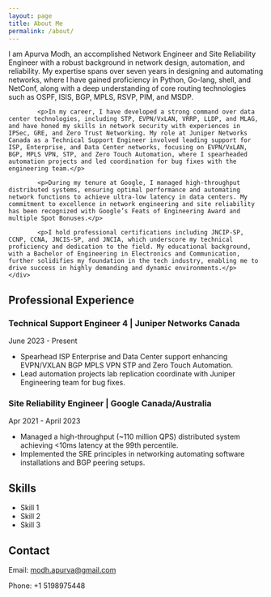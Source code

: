 ```yaml
---
layout: page
title: About Me
permalink: /about/
---
```


<html lang="en">
<head>
    <meta charset="UTF-8">
    <title>About Me - Apurva Modh</title>
    <link rel="stylesheet" href="style.css">
</head>
<body>
    <div id="about-me">
        <p>I am Apurva Modh, an accomplished Network Engineer and Site Reliability Engineer with a robust background in network design, automation, and reliability. My expertise spans over seven years in designing and automating networks, where I have gained proficiency in Python, Go-lang, shell, and NetConf, along with a deep understanding of core routing technologies such as OSPF, ISIS, BGP, MPLS, RSVP, PIM, and MSDP.</p>

            <p>In my career, I have developed a strong command over data center technologies, including STP, EVPN/VxLAN, VRRP, LLDP, and MLAG, and have honed my skills in network security with experiences in IPSec, GRE, and Zero Trust Networking. My role at Juniper Networks Canada as a Technical Support Engineer involved leading support for ISP, Enterprise, and Data Center networks, focusing on EVPN/VxLAN, BGP, MPLS VPN, STP, and Zero Touch Automation, where I spearheaded automation projects and led coordination for bug fixes with the engineering team.</p>
                
            <p>During my tenure at Google, I managed high-throughput distributed systems, ensuring optimal performance and automating network functions to achieve ultra-low latency in data centers. My commitment to excellence in network engineering and site reliability has been recognized with Google’s Feats of Engineering Award and multiple Spot Bonuses.</p>
                
            <p>I hold professional certifications including JNCIP-SP, CCNP, CCNA, JNCIS-SP, and JNCIA, which underscore my technical proficiency and dedication to the field. My educational background, with a Bachelor of Engineering in Electronics and Communication, further solidifies my foundation in the tech industry, enabling me to drive success in highly demanding and dynamic environments.</p>
    </div>
</body>
<section id="professional-experience">
        <h2>Professional Experience</h2>
        <article>
            <h3>Technical Support Engineer 4 | Juniper Networks Canada</h3>
            <p>June 2023 - Present</p>
            <ul>
                <li>Spearhead ISP Enterprise and Data Center support enhancing EVPN/VXLAN BGP MPLS VPN STP and Zero Touch Automation.</li>
                <li>Lead automation projects lab replication coordinate with Juniper Engineering team for bug fixes.</li>
            </ul>
        </article>
        <article>
            <h3>Site Reliability Engineer | Google Canada/Australia</h3>
            <p>Apr 2021 - April 2023</p>
            <ul>
                <li>Managed a high-throughput (~110 million QPS) distributed system achieving <10ms latency at the 99th percentile.</li>
                <li>Implemented the SRE principles in networking automating software installations and BGP peering setups.</li>
            </ul>
        </article>
        <!-- Add more experiences as needed -->
    </section>

<section class="skills">
    <div class="container">
        <h2>Skills</h2>
        <ul>
            <li>Skill 1</li>
            <li>Skill 2</li>
            <li>Skill 3</li>
            <!-- Add more skills as needed -->
        </ul>
    </div>
</section>

<section class="contact">
    <div class="container">
        <h2>Contact</h2>
        <p>Email: <a href="mailto:modh.apurva@gmail.com">modh.apurva@gmail.com</a></p>
        <p>Phone: +1 5198975448</p>
        <!-- Add more contact details as necessary -->
    </div>
</section>
</html>
